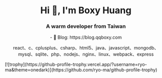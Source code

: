 <h1 align="center">Hi 👋, I'm Boxy Huang</h1>
<h3 align="center">A warm developer from Taiwan</h3>
<p align="center">- 📝 Blog: https://blog.qqboxy.com</p>
<p align="center">react、c、cplusplus、csharp、html5、java、javascript、mongodb、mysql、sqlite、php、nodejs、nginx、linux、webpack、express</p>
[![trophy](https://github-profile-trophy.vercel.app/?username=ryo-ma&theme=onedark)](https://github.com/ryo-ma/github-profile-trophy)
